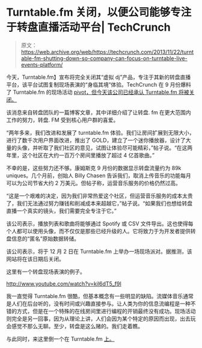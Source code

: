 # Turntable.fm 关闭，以便公司能够专注于转盘直播活动平台| TechCrunch

> 原文：<https://web.archive.org/web/https://techcrunch.com/2013/11/22/turntable-fm-shutting-down-so-company-can-focus-on-turntable-live-events-platform/>

今天，Turntable.fm】宣布将完全关闭其“虚拟 dj”产品，专注于其新的转盘直播平台，该平台试图复制现场表演的“身临其境”体验。TechCrunch 在 9 月份爆料了 Turntable.fm 的现场活动 [pivot，但今天该公司已经承认 Turntable.fm 将被关闭。](https://web.archive.org/web/20230407065344/https://techcrunch.com/2013/09/30/resisting-the-deadpool-turntable-fm-focuses-on-live/)

该消息来自转盘团队的一篇博客文章，其中详细介绍了让转盘. fm 在更大范围内工作的努力，转盘. FM 受到核心用户群的喜爱。

“两年多来，我们改进和发展了 turntable.fm 体验。我们让房间扩展到无限大小，进行了数千次用户界面改进，推出了 GOLD，建立了一个迷你播放器，设计了大量的头像，并听取了我们社区的意见，试图让体验尽可能精彩，”帖子说。“在这两年里，这个社区在大约一百万个房间里播放了超过 4 亿首歌曲。”

不幸的是，这些努力还不够。康姆斯克 9 月份的数据显示转盘流量约为 89k uniques。几个月前，创始人 Billy Chasen 告诉我们，取消上传音乐的功能每月可以为公司节省大约 2 万美元。但帖子称，运营音乐服务的价格仍然过高。

“这是一个艰难的决定，因为我们非常热爱这个社区，但运营音乐服务的成本太贵了，我们无法通过努力赚钱和削减成本来超越它，”帖子说。“如果我们也想给转盘直播一个真实的镜头，我们需要完全专注于它。”

该公司表示，播放列表和歌曲将能够通过 Spotify 或 CSV 文件导出。这也使得每个人都可以使用头像，而不仅仅是那些已经升级的人。它将致力于为开发者提供转盘信息的“匿名”原始数据转储。

该公司表示，将于 12 月 2 日在 Turntable.fm 上举办一场现场派对。据推测，该网站将在该日期后关闭。

这里有一个转盘现场表演的例子。

http://www.youtube.com/watch?v=kil6dT5_f9I

我一直觉得 Turntable.fm 很酷，但基本概念有一些明显的缺陷。流媒体音乐通常是人们在后台听的，没有时间或兴趣直接参与。让人类为你的信息流编程是一种不错的方式，但是在一个特殊的在线房间里进行编程的开销最终没有成功。现场活动则完全是另一回事，因为从理论上讲，人们会因为某个特定的原因而出现，出去玩会感觉不那么无聊。至少，转盘是这么赌的。我们走着瞧。

与此同时，来这里倒一个在 Turntable.fm [上。](https://web.archive.org/web/20230407065344/http://turntable.fm/l8rturntable)